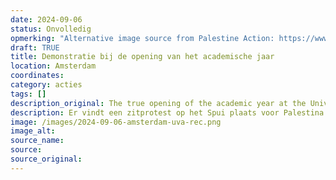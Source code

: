 ```yaml
---
date: 2024-09-06
status: Onvolledig
opmerking: "Alternative image source from Palestine Action: https://www.instagram.com/p/C_lh7J2oca4/?img_index=3 => source: /images/2024-09-06-amsterdam-spui.gif"
draft: TRUE
title: Demonstratie bij de opening van het academische jaar
location: Amsterdam
coordinates: 
category: acties
tags: []
description_original: The true opening of the academic year at the University of Amsterdam.
description: Er vindt een zitprotest op het Spui plaats voor Palestina om de opening van het academische jaar aan de Universiteit van Amsterdam te markeren.
image: /images/2024-09-06-amsterdam-uva-rec.png
image_alt: 
source_name: 
source: 
source_original: 
---
```

